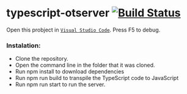 typescript-otserver [![Build Status](https://travis-ci.com/Mkalo/typescript-otserver.svg?token=mctKpqxSDwzihxksqX8o&branch=master)](https://travis-ci.com/Mkalo/typescript-otserver/)
===============

Open this probject in [`Visual Studio Code`](https://code.visualstudio.com/). Press F5 to debug.

### Instalation:

* Clone the repository.
* Open the command line in the folder that it was cloned.
* Run npm install to download dependencies
* Run npm run build to transpile the TypeScript code to JavaScript
* Run npm run start to run the server.
